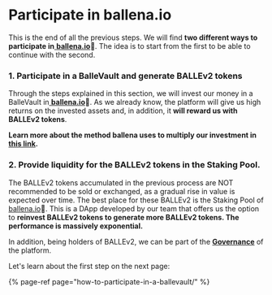 # Participate in ballena.io

This is the end of all the previous steps. We will find **two different ways to participate in**[ **ballena.io**](https://ballena.io/)**🐋**. The idea is to start from the first to be able to continue with the second.

### **1. Participate in a BalleVault and generate BALLEv2 tokens**

Through the steps explained in this section, we will invest our money in a BalleVault in[ **ballena.io**](https://app.ballena.io/)🐋. As we already know, the platform will give us high returns on the invested assets and, in addition, it **will reward us with BALLEv2 tokens**.

**Learn more about the method ballena uses to multiply our investment in** [**this link**](../../../../../getting-started-1/getting-started.md)**.**

### **2. Provide liquidity for the BALLEv2 tokens in the Staking Pool.**

The BALLEv2 tokens accumulated in the previous process are NOT recommended to be sold or exchanged, as a gradual rise in value is expected over time. The best place for these BALLEv2 is the Staking Pool of[ ballena.io](https://ballena.io/)🐋. This is a DApp developed by our team that offers us the option to **reinvest BALLEv2 tokens to generate more BALLEv2 tokens. The performance is massively exponential.**

In addition, being holders of BALLEv2, we can be part of the [**Governance**](../../../../../technical/governance.md) of the platform.

Let's learn about the first step on the next page:

{% page-ref page="how-to-participate-in-a-ballevault/" %}






